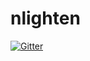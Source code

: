 # nlighten
[![Gitter](https://badges.gitter.im/yntelectual/nlighten.svg)](https://gitter.im/yntelectual/nlighten?utm_source=badge&utm_medium=badge&utm_campaign=pr-badge)